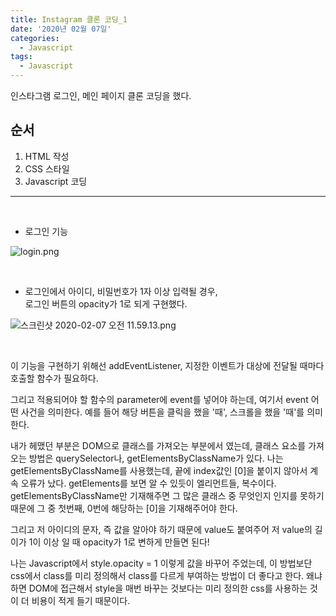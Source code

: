 ```yaml
---
title: Instagram 클론 코딩_1
date: '2020년 02월 07일'
categories:
  - Javascript
tags:
  - Javascript
---
```


인스타그램 로그인, 메인 페이지 클론 코딩을 했다.

<!--more-->

## 순서

1. HTML 작성
2. CSS 스타일
3. Javascript 코딩

---

<br />

- 로그인 기능 <br />

![login.png](https://images.velog.io/post-images/eunmi/2a5039d0-4955-11ea-b564-7f576e64beb6/login.png)

<br />

- 로그인에서 아이디, 비밀번호가 1자 이상 입력될 경우,<br />
  로그인 버튼의 opacity가 1로 되게 구현했다.

![스크린샷 2020-02-07 오전 11.59.13.png](https://images.velog.io/post-images/eunmi/d3f4b920-4955-11ea-b564-7f576e64beb6/-2020-02-07-11.59.13.png)

<br />

이 기능을 구현하기 위해선 addEventListener, 지정한 이벤트가 대상에 전달될 때마다 호출할 함수가 필요하다.

그리고 적용되어야 할 함수의 parameter에 event를 넣어야 하는데, 여기서 event 어떤 사건을 의미한다. 예를 들어 해당 버튼을 클릭을 했을 '때', 스크롤을 했을 '때'를 의미한다.

내가 헤맸던 부분은 DOM으로 클래스를 가져오는 부분에서 였는데, 클래스 요소를 가져오는 방법은 querySelector나, getElementsByClassName가 있다.
나는 getElementsByClassName를 사용했는데, 끝에 index값인 [0]을 붙이지 않아서 계속 오류가 났다.
getElements를 보면 알 수 있듯이 엘리먼트들, 복수이다. getElementsByClassName만 기재해주면 그 많은 클래스 중 무엇인지 인지를 못하기 때문에 그 중 첫번째, 0번에 해당하는 [0]을 기재해주어야 한다.

그리고 저 아이디의 문자, 즉 값을 알아야 하기 때문에 value도 붙여주어 저 value의 길이가 1이 이상 일 때 opacity가 1로 변하게 만들면 된다!

나는 Javascript에서 style.opacity = 1 이렇게 값을 바꾸어 주었는데, 이 방법보단 css에서 class를 미리 정의해서 class를 다르게 부여하는 방법이 더 좋다고 한다. 왜냐하면 DOM에 접근해서 style을 매번 바꾸는 것보다는 미리 정의한 css를 사용하는 것이 더 비용이 적게 들기 때문이다.
